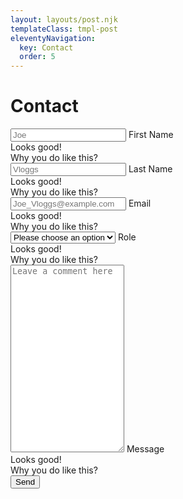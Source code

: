 ```yaml
---
layout: layouts/post.njk
templateClass: tmpl-post
eleventyNavigation:
  key: Contact
  order: 5
---
```


<div class="container-lg d-flex flex-column align-item-center justify-content-center">
    <h1>Contact</h1>
    <form name="contact" method="POST" data-netlify="true" autocomplete="off" class="needs-validation" novalidate>
        <div class="row g-2">
            <div class="col-md-6 margin-top-form-input-first">
                <div class="form-floating">
                    <input name="first-name" type="text" class="form-control" id="floating-first-name" placeholder="Joe" required />
                    <label for="floating-first-name">First Name</label>
                    <div class="valid-feedback">
                        Looks good!
                    </div>
                    <div class="invalid-feedback">
                        Why you do like this?
                    </div>
                </div>
            </div>
            <div class="col-md-6 ">
                <div class="form-floating">
                    <input name="last-name" type="text" class="form-control" id="floating-last-name" placeholder="Vloggs" required />
                    <label for="floating-last-name">Last Name</label>
                    <div class="valid-feedback">
                        Looks good!
                    </div>
                    <div class="invalid-feedback">
                        Why you do like this?
                    </div>
                </div>
            </div>
            <div class="col-md-8">
                <div class="form-floating">
                    <input name="email" type="email" class="form-control" id="floating-email" placeholder="Joe_Vloggs@example.com" required />
                    <label for="floating-email">Email</label>
                    <div class="valid-feedback">
                        Looks good!
                    </div>
                    <div class="invalid-feedback">
                        Why you do like this?
                    </div>
                </div>
            </div>
            <div class="col-md-4">
                <div class="form-floating">
                    <select name="role" class="form-select form-select-sm pb-2" id="floating-select" aria-label="Select role" required>
                        <option selected disabled value="">Please choose an option</option>
                        <option value="leader">Leader</option>
                        <option value="follower">Follower</option>
                        <option value="usuper">Usuper</option>
                        <option value="challenger">Challenger</option>
                    </select>
                    <label for="floating-select">Role</label>
                    <div class="valid-feedback">
                        Looks good!
                    </div>
                    <div class="invalid-feedback">
                        Why you do like this?
                    </div>
                </div>
            </div>
            <div class="col-12">
                <div class="form-floating">
                    <textarea name="message" class="form-control" placeholder="Leave a comment here" id="floatingTextarea2" style="height: 300px" required></textarea>
                    <label for="floatingTextarea2">Message</label>
                    <div class="valid-feedback">
                        Looks good!
                    </div>
                    <div class="invalid-feedback">
                        Why you do like this?
                    </div>
                </div>
            </div>
            <div class="col-12">
                <div class="d-grid col-lg-6 col-sm-12 me-auto">
                    <button class="btn btn-outline-primary" type="submit">Send</button>
                </div>
            </div>
        </div>
    </form>
</div>

<script>
    // Example starter JavaScript for disabling form submissions if there are invalid fields
(function () {
  'use strict'

  // Fetch all the forms we want to apply custom Bootstrap validation styles to
  var forms = document.querySelectorAll('.needs-validation')

  // Loop over them and prevent submission
  Array.prototype.slice.call(forms)
    .forEach(function (form) {
      form.addEventListener('submit', function (event) {
        if (!form.checkValidity()) {
          event.preventDefault()
          event.stopPropagation()
        }

        form.classList.add('was-validated')
      }, false)
    })
})()
</script>
